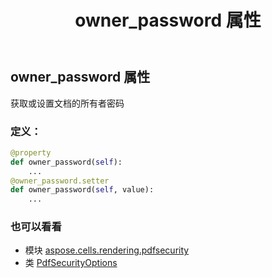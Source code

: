 ﻿---
title: owner_password 属性
second_title: Aspose.Cells for Python via .NET API 参考资料
description:
type: docs
weight: 110
url: /zh/python-net/aspose.cells.rendering.pdfsecurity/pdfsecurityoptions/owner_password/
is_root: false
---
## owner_password 属性

获取或设置文档的所有者密码
### 定义：
```python
@property
def owner_password(self):
    ...
@owner_password.setter
def owner_password(self, value):
    ...
```

### 也可以看看
* 模块 [aspose.cells.rendering.pdfsecurity](../../)
* 类 [PdfSecurityOptions](/cells/zh/python-net/aspose.cells.rendering.pdfsecurity/pdfsecurityoptions)
